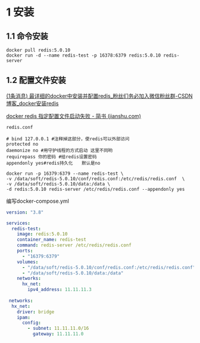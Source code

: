 



# 1 安装

## 1.1 命令安装

```shell
docker pull redis:5.0.10
docker run -d --name redis-test -p 16378:6379 redis:5.0.10 redis-server
```



## 1.2 配置文件安装

[(1条消息) 最详细的docker中安装并配置redis_粉丝们务必加入微信粉丝群-CSDN博客_docker安装redis](https://truedei.blog.csdn.net/article/details/106418353?utm_medium=distribute.pc_relevant_t0.none-task-blog-BlogCommendFromBaidu-1.control&depth_1-utm_source=distribute.pc_relevant_t0.none-task-blog-BlogCommendFromBaidu-1.control)

[docker redis 指定配置文件启动失败 - 简书 (jianshu.com)](https://www.jianshu.com/p/8324e0ce35bc)

```shell
redis.conf

# bind 127.0.0.1 #注释掉这部分，使redis可以外部访问
protected no
daemonize no #用守护线程的方式启动 这里不同哟
requirepass 你的密码 #给redis设置密码
appendonly yes#redis持久化　　默认是no
```

```
docker run -p 16379:6379 --name redis-test \
-v /data/soft/redis-5.0.10/conf/redis.conf:/etc/redis/redis.conf  \
-v /data/soft/redis-5.0.10/data:/data \
-d redis:5.0.10 redis-server /etc/redis/redis.conf --appendonly yes
```

编写docker-compose.yml

```yaml
version: "3.8"

services:
  redis-test:
    image: redis:5.0.10
    container_name: redis-test
    command: redis-server /etc/redis/redis.conf
    ports: 
      - "16379:6379"
    volumes:
      - "/data/soft/redis-5.0.10/conf/redis.conf:/etc/redis/redis.conf"
      - "/data/soft/redis-5.0.10/data:/data"
    networks:
      hx_net:
        ipv4_address: 11.11.11.3
       
 networks:
  hx_net:
    driver: bridge
    ipam:
      config:
        - subnet: 11.11.11.0/16
          gateway: 11.11.11.0
```

